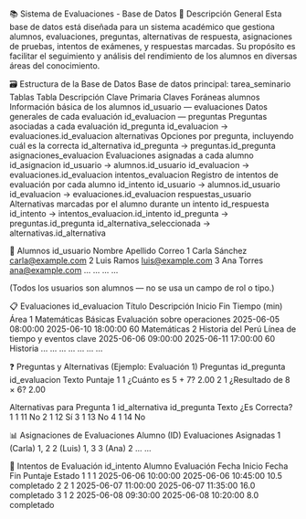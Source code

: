 📚 Sistema de Evaluaciones - Base de Datos
📂 Descripción General
Esta base de datos está diseñada para un sistema académico que gestiona alumnos, evaluaciones, preguntas, alternativas de respuesta, asignaciones de pruebas, intentos de exámenes, y respuestas marcadas. Su propósito es facilitar el seguimiento y análisis del rendimiento de los alumnos en diversas áreas del conocimiento.

🗃️ Estructura de la Base de Datos
Base de datos principal: tarea_seminario
Tablas
Tabla	Descripción	Clave Primaria	Claves Foráneas
alumnos	Información básica de los alumnos	id_usuario	—
evaluaciones	Datos generales de cada evaluación	id_evaluacion	—
preguntas	Preguntas asociadas a cada evaluación	id_pregunta	id_evaluacion → evaluaciones.id_evaluacion
alternativas	Opciones por pregunta, incluyendo cuál es la correcta	id_alternativa	id_pregunta → preguntas.id_pregunta
asignaciones_evaluacion	Evaluaciones asignadas a cada alumno	id_asignacion	id_usuario → alumnos.id_usuario
id_evaluacion → evaluaciones.id_evaluacion
intentos_evaluacion	Registro de intentos de evaluación por cada alumno	id_intento	id_usuario → alumnos.id_usuario
id_evaluacion → evaluaciones.id_evaluacion
respuestas_usuario	Alternativas marcadas por el alumno durante un intento	id_respuesta	id_intento → intentos_evaluacion.id_intento
id_pregunta → preguntas.id_pregunta
id_alternativa_seleccionada → alternativas.id_alternativa

👥 Alumnos
id_usuario	Nombre	Apellido	Correo
1	Carla	Sánchez	carla@example.com
2	Luis	Ramos	luis@example.com
3	Ana	Torres	ana@example.com
...	...	...	...

(Todos los usuarios son alumnos — no se usa un campo de rol o tipo.)

📋 Evaluaciones
id_evaluacion	Título	Descripción	Inicio	Fin	Tiempo (min)	Área
1	Matemáticas Básicas	Evaluación sobre operaciones	2025-06-05 08:00:00	2025-06-10 18:00:00	60	Matemáticas
2	Historia del Perú	Línea de tiempo y eventos clave	2025-06-06 09:00:00	2025-06-11 17:00:00	60	Historia
...	...	...	...	...	...	...

❓ Preguntas y Alternativas (Ejemplo: Evaluación 1)
Preguntas
id_pregunta	id_evaluacion	Texto	Puntaje
1	1	¿Cuánto es 5 + 7?	2.00
2	1	¿Resultado de 8 × 6?	2.00

Alternativas para Pregunta 1
id_alternativa	id_pregunta	Texto	¿Es Correcta?
1	1	11	No
2	1	12	Sí
3	1	13	No
4	1	14	No

📊 Asignaciones de Evaluaciones
Alumno (ID)	Evaluaciones Asignadas
1 (Carla)	1, 2
2 (Luis)	1, 3
3 (Ana)	2
...	...

📝 Intentos de Evaluación
id_intento	Alumno	Evaluación	Fecha Inicio	Fecha Fin	Puntaje	Estado
1	1	1	2025-06-06 10:00:00	2025-06-06 10:45:00	10.5	completado
2	2	1	2025-06-07 11:00:00	2025-06-07 11:35:00	16.0	completado
3	1	2	2025-06-08 09:30:00	2025-06-08 10:20:00	8.0	completado


